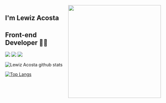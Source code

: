 <img align='right' src="https://media.giphy.com/media/6heBQSjt2IoA8/giphy.gif" width="300">

## I'm Lewiz Acosta
## Front-end Developer 👨‍💻


[![](https://img.shields.io/netlify/b769a134-51e4-47ad-a4ad-65defe19ba15?label=Netlify%20Lewiz&style=flat-square)](https://eapresumes-123workforce.netlify.app/)
[![](https://img.shields.io/badge/Linkedin-Lewiz%20Acosta-blue)](https://www.linkedin.com/in/eduacope/)
[![](https://img.shields.io/badge/Gmail-Lewiz%20Acosta-red)](mailto:lewiz.acosta18@gmail.com)



![Lewiz Acosta github stats](https://github-readme-stats.vercel.app/api?username=lewiz17&show_icons=true&theme=default&include_all_commits=true&count_private=true)

[![Top Langs](https://github-readme-stats.vercel.app/api/top-langs/?username=lewiz17&layout=compact&langs_count=8&theme=default)](https://github.com/lewiz17/github-readme-stats)



